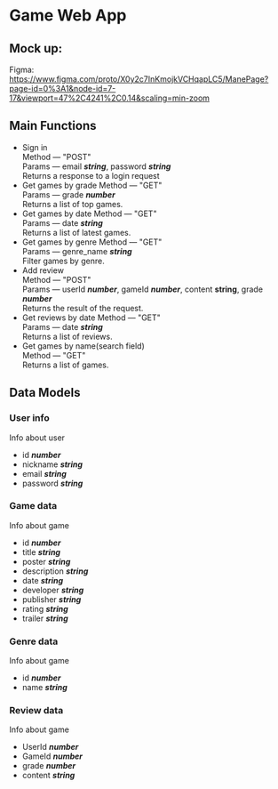 # Game Web App
## Mock up:
Figma: https://www.figma.com/proto/X0y2c7InKmojkVCHqapLC5/ManePage?page-id=0%3A1&node-id=7-17&viewport=47%2C4241%2C0.14&scaling=min-zoom
## Main Functions
- Sign in  
  Method — "POST"  
  Params — email ___string___, password ___string___  
  Returns a response to a login request 
- Get games by grade
  Method — "GET"  
  Params — grade ___number___  
  Returns a list of top games.  
- Get games by date
  Method — "GET"  
  Params — date ___string___  
  Returns a list of latest games. 
- Get games by genre
  Method — "GET"  
  Params — genre_name ___string___  
  Filter games by genre.
- Add review  
  Method — "POST"  
  Params — userId ___number___, gameId ___number___, content __string__, grade ___number___     
  Returns the result of the request.
- Get reviews by date
  Method — "GET"  
  Params — date ___string___  
  Returns a list of reviews. 
- Get games by name(search field)   
  Method — "GET"   
  Returns a list of games. 
## Data Models

### User info
Info about user
- id ___number___
- nickname ___string___
- email ___string___
- password ___string___

### Game data
Info about game
- id ___number___
- title ___string___
- poster ___string___
- description ___string___
- date ___string___
- developer ___string___
- publisher ___string___
- rating ___string___
- trailer ___string___

### Genre data
Info about game
- id ___number___
- name ___string___

### Review data
Info about game
- UserId ___number___
- GameId ___number___
- grade ___number___
- content ___string___
